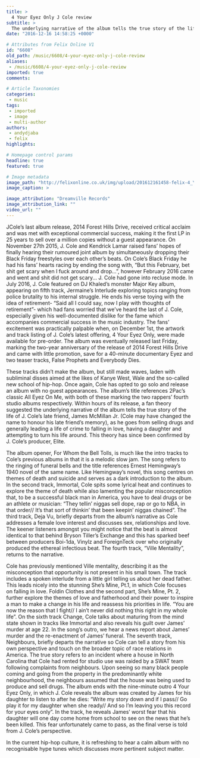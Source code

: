 ```yaml
---
title: >
  4 Your Eyez Only J Cole review
subtitle: >
  The underlying narrative of the album tells the true story of the life of J. Cole’s late friend James McMillan
date: "2016-12-16 14:58:25 +0000"

# Attributes from Felix Online V1
id: "6608"
old_path: /music/6608/4-your-eyez-only-j-cole-review
aliases:
 - /music/6608/4-your-eyez-only-j-cole-review
imported: true
comments:

# Article Taxonomies
categories:
 - music
tags:
 - imported
 - image
 - multi-author
authors:
 - andydjaba
 - felix
highlights:

# Homepage control params
headline: true
featured: true

# Image metadata
image_path: "http://felixonline.co.uk/img/upload/201612161458-felix-4_Your_Eyes_Only.jpg"
image_caption: >

image_attribution: "Dreamville Records"
image_attribution_link: ""
video_url: ""
---
```


JCole’s last album release, 2014 Forest Hills Drive, received critical acclaim and was met with exceptional commercial success, making it the first LP in 25 years to sell over a million copies without a guest appearance. On November 27th 2015, J. Cole and Kendrick Lamar raised fans’ hopes of finally hearing their rumoured joint album by simultaneously dropping their Black Friday freestyles over each other’s beats. On Cole’s Black Friday he had his fans’ hearts racing by ending the song with, “But this February, bet shit get scary when I fuck around and drop…”, however February 2016 came and went and shit did not get scary… J. Cole had gone into recluse mode. In July 2016, J. Cole featured on DJ Khaled’s monster Major Key album, appearing on fifth track, Jermaine’s Interlude exploring topics ranging from police brutality to his internal struggle. He ends his verse toying with the idea of retirement- “Said all I could say, now I play with thoughts of retirement”- which had fans worried that we’ve heard the last of J. Cole, especially given his well-documented dislike for the fame which accompanies commercial success in the music industry. The fans’ excitement was practically palpable when, on December 1st, the artwork and track listing of J. Cole’s latest offering, 4 Your Eyez Only, were made available for pre-order. The album was eventually released last Friday, marking the two-year anniversary of the release of 2014 Forest Hills Drive and came with little promotion, save for a 40-minute documentary Eyez and two teaser tracks, False Prophets and Everybody Dies.

These tracks didn’t make the album, but still made waves, laden with subliminal disses aimed at the likes of Kanye West, Wale and the so-called new school of hip-hop.
Once again, Cole has opted to go solo and release an album with no guest appearances. The album’s title references 2Pac’s classic All Eyez On Me, with both of these marking the two rappers’ fourth studio albums respectively. Within hours of its release, a fan theory suggested the underlying narrative of the album tells the true story of the life of J. Cole’s late friend, James McMillan Jr. (Cole may have changed the name to honour his late friend’s memory), as he goes from selling drugs and generally leading a life of crime to falling in love, having a daughter and attempting to turn his life around. This theory has since been confirmed by J. Cole’s producer, Elite.

The album opener, For Whom the Bell Tolls, is much like the intro tracks to Cole’s previous albums in that it is a melodic slow jam. The song refers to the ringing of funeral bells and the title references Ernest Hemingway’s 1940 novel of the same name. Like Hemingway’s novel, this song centres on themes of death and suicide and serves as a dark introduction to the album. In the second track, Immortal, Cole spits some lyrical heat and continues to explore the theme of death while also lamenting the popular misconception that, to be a successful black man in America, you have to deal drugs or be an athlete or musician: “They tellin’ niggas sell dope, rap or go to NBA, in that order// It’s that sort of thinkin’ that been keepin’ niggas chained”. The third track, Deja Vu, briefly departs from the album’s narrative as Cole addresses a female love interest and discusses sex, relationships and love. The keener listeners amongst you might notice that the beat is almost identical to that behind Bryson Tiller’s Exchange and this has sparked beef between producers Boi-1da, Vinylz and ForeignTeck over who originally produced the ethereal infectious beat. The fourth track, “Ville Mentality”, returns to the narrative.

Cole has previously mentioned Ville mentality, describing it as the misconception that opportunity is not present in his small town. The track includes a spoken interlude from a little girl telling us about her dead father. This leads nicely into the stunning She’s Mine, Pt.1, in which Cole focuses on falling in love. Foldin Clothes and the second part, She’s Mine, Pt. 2, further explore the themes of love and fatherhood and their power to inspire a man to make a change in his life and reassess his priorities in life. “You are now the reason that I fight// I ain’t never did nothing this right in my whole life”. On the sixth track Change, Cole talks about maturing from the mind state shown in tracks like Immortal and also reveals his guilt over James’ murder at age 22. In the song’s outro, we hear a news report about James’ murder and the re-enactment of James’ funeral. The seventh track, Neighbours, briefly departs the narrative so Cole can tell a story from his own perspective and touch on the broader topic of race relations in America. The true story refers to an incident where a house in North Carolina that Cole had rented for studio use was raided by a SWAT team following complaints from neighbours. Upon seeing so many black people coming and going from the property in the predominantly white neighbourhood, the neighbours assumed that the house was being used to produce and sell drugs. The album ends with the nine-minute outro 4 Your Eyez Only, in which J. Cole reveals the album was created by James for his daughter to listen to after he dies: “Write my story down and if I pass// Go play it for my daughter when she ready// And so I’m leaving you this record for your eyes only”. In the track, he reveals James’ worst fear that his daughter will one day come home from school to see on the news that he’s been killed. This fear unfortunately came to pass, as the final verse is told from J. Cole’s perspective.

In the current hip-hop culture, it is refreshing to hear a calm album with no recognisable hype tunes which discusses more pertinent subject matter.
